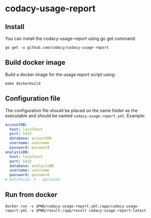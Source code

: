 # codacy-usage-report

## Install

You can install the codacy-usage-report using go get command:

    go get -u github.com/codacy/codacy-usage-report

## Build docker image

Build a docker image for the usage report script using:

    make dockerbuild

## Configuration file

The configuration file should be placed on the same folder as the executable and should be named `codacy-usage-report.yml`. Example: 

```yaml
accountDB:
  host: localhost
  port: 5432
  database: accountDB
  username: username
  password: password
analysisDB:
  host: localhost
  port: 5432
  database: analysisDB
  username: username
  password: password
# batchSize: 5 - optional
```

## Run from docker

    docker run -v $PWD/codacy-usage-report.yml:/app/codacy-usage-report.yml -v $PWD/result:/app/result codacy-usage-report:latest
